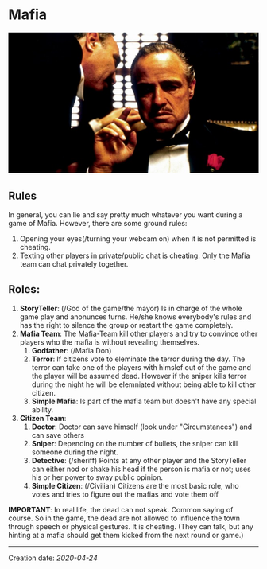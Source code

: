 # Mafia
![image.png](/img/games/godfather.png)
## Rules
In general, you can lie and say pretty much whatever you want during a game of Mafia. However, there are some ground rules:

1. Opening your eyes(/turning your webcam on) when it is not permitted is cheating.
2. Texting other players in private/public chat is cheating. Only the Mafia team can chat privately together.
## Roles:
1. **StoryTeller**: (/God of the game/the mayor)
   Is in charge of the whole game play and anonunces turns. He/she knows everybody's rules and has the right to silence the group or restart the game completely.
3. **Mafia Team**:
   The Mafia-Team kill other players and try to convince other players who the mafia is without revealing themselves.
   1. **Godfather**: (/Mafia Don)
   2. **Terror**: If citizens vote to eleminate the terror during the day. The terror can take one of the players with himslef out of the game and the player will be assumed dead. However if the sniper kills terror during the night he will be elemniated without being able to kill other citizen.
   3. **Simple Mafia**: Is part of the mafia team but doesn't have any special ability.
4. **Citizen Team**:
   1. **Doctor**: 
      Doctor can save himself (look under "Circumstances") and can save others
   2. **Sniper**: Depending on the number of bullets, the sniper can kill someone during the night.
   3. **Detective**:  (/sheriff)
      Points at any other player and the StoryTeller can either nod or shake his head if the person is mafia or not; uses his or her power to sway public opinion.
   5. **Simple Citizen**: (/Civilian)
      Citizens are the most basic role, who votes and tries to figure out the mafias and vote them off

**IMPORTANT**: In real life, the dead can not speak. Common saying of course. So in the game, the dead are not allowed to influence the town through speech or physical gestures. It is cheating. (They can talk, but any hinting at a mafia should get them kicked from the next round or game.)

* * *
Creation date: _2020-04-24_
